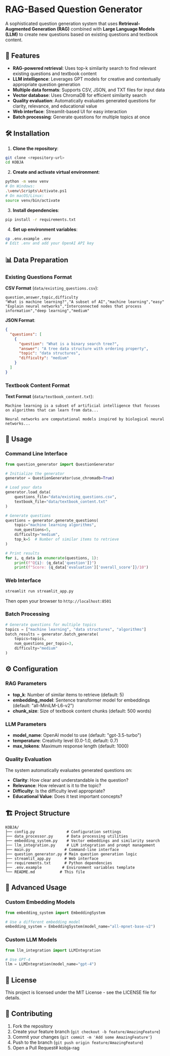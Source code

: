 # RAG-Based Question Generator

A sophisticated question generation system that uses **Retrieval-Augmented Generation (RAG)** combined with **Large Language Models (LLM)** to create new questions based on existing questions and textbook content.

## 🚀 Features

- **RAG-powered retrieval**: Uses top-k similarity search to find relevant existing questions and textbook content
- **LLM intelligence**: Leverages GPT models for creative and contextually appropriate question generation
- **Multiple data formats**: Supports CSV, JSON, and TXT files for input data
- **Vector database**: Uses ChromaDB for efficient similarity search
- **Quality evaluation**: Automatically evaluates generated questions for clarity, relevance, and educational value
- **Web interface**: Streamlit-based UI for easy interaction
- **Batch processing**: Generate questions for multiple topics at once

## 🛠️ Installation

1. **Clone the repository**:
```bash
git clone <repository-url>
cd KOBJA
```

2. **Create and activate virtual environment**:
```bash
python -m venv venv
# On Windows:
.\venv\Scripts\Activate.ps1
# On macOS/Linux:
source venv/bin/activate
```

3. **Install dependencies**:
```bash
pip install -r requirements.txt
```

4. **Set up environment variables**:
```bash
cp .env.example .env
# Edit .env and add your OpenAI API key
```

## 📊 Data Preparation

### Existing Questions Format

**CSV Format** (`data/existing_questions.csv`):
```csv
question,answer,topic,difficulty
"What is machine learning?","A subset of AI","machine learning","easy"
"Explain neural networks","Interconnected nodes that process information","deep learning","medium"
```

**JSON Format**:
```json
{
  "questions": [
    {
      "question": "What is a binary search tree?",
      "answer": "A tree data structure with ordering property",
      "topic": "data structures",
      "difficulty": "medium"
    }
  ]
}
```

### Textbook Content Format

**Text Format** (`data/textbook_content.txt`):
```
Machine learning is a subset of artificial intelligence that focuses on algorithms that can learn from data...

Neural networks are computational models inspired by biological neural networks...
```

## 🎯 Usage

### Command Line Interface

```python
from question_generator import QuestionGenerator

# Initialize the generator
generator = QuestionGenerator(use_chromadb=True)

# Load your data
generator.load_data(
    questions_file="data/existing_questions.csv",
    textbook_file="data/textbook_content.txt"
)

# Generate questions
questions = generator.generate_questions(
    topic="machine learning algorithms",
    num_questions=5,
    difficulty="medium",
    top_k=5  # Number of similar items to retrieve
)

# Print results
for i, q_data in enumerate(questions, 1):
    print(f"Q{i}: {q_data['question']}")
    print(f"Score: {q_data['evaluation']['overall_score']}/10")
```

### Web Interface

```bash
streamlit run streamlit_app.py
```

Then open your browser to `http://localhost:8501`

### Batch Processing

```python
# Generate questions for multiple topics
topics = ["machine learning", "data structures", "algorithms"]
batch_results = generator.batch_generate(
    topics=topics,
    num_questions_per_topic=3,
    difficulty="medium"
)
```

## ⚙️ Configuration

### RAG Parameters

- **top_k**: Number of similar items to retrieve (default: 5)
- **embedding_model**: Sentence transformer model for embeddings (default: "all-MiniLM-L6-v2")
- **chunk_size**: Size of textbook content chunks (default: 500 words)

### LLM Parameters

- **model_name**: OpenAI model to use (default: "gpt-3.5-turbo")
- **temperature**: Creativity level (0.0-1.0, default: 0.7)
- **max_tokens**: Maximum response length (default: 1000)

### Quality Evaluation

The system automatically evaluates generated questions on:
- **Clarity**: How clear and understandable is the question?
- **Relevance**: How relevant is it to the topic?
- **Difficulty**: Is the difficulty level appropriate?
- **Educational Value**: Does it test important concepts?

## 🏗️ Project Structure

```
KOBJA/
├── config.py              # Configuration settings
├── data_processor.py      # Data processing utilities
├── embedding_system.py    # Vector embeddings and similarity search
├── llm_integration.py     # LLM integration and prompt management
├── main.py               # Command-line interface
├── question_generator.py # Main question generation logic
├── streamlit_app.py      # Web interface
├── requirements.txt      # Python dependencies
├── .env.example         # Environment variables template
└── README.md           # This file
```

## 🔧 Advanced Usage

### Custom Embedding Models

```python
from embedding_system import EmbeddingSystem

# Use a different embedding model
embedding_system = EmbeddingSystem(model_name="all-mpnet-base-v2")
```

### Custom LLM Models

```python
from llm_integration import LLMIntegration

# Use GPT-4
llm = LLMIntegration(model_name="gpt-4")
```

## 📝 License

This project is licensed under the MIT License - see the LICENSE file for details.

## 🤝 Contributing

1. Fork the repository
2. Create your feature branch (`git checkout -b feature/AmazingFeature`)
3. Commit your changes (`git commit -m 'Add some AmazingFeature'`)
4. Push to the branch (`git push origin feature/AmazingFeature`)
5. Open a Pull Request#   k o b j a - r a g  
 